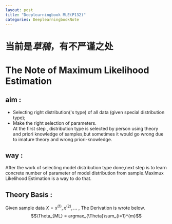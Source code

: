 ```yaml
---
layout: post
title: "Deeplearningbook MLE(P132)"
categories: DeeplearningbookNote
---
```

# 当前是*草稿*，有不严谨之处
# The Note of Maximum Likelihood Estimation  
## aim :  
- Selecting right distribution('s type) of all data (given special distribution type);
- Make the right selection of parameters.  
At the first step , distribution type is selected by person using theory and priori knowledge of samples,but sometimes it would go wrong due to imature theory and wrong priori-knowledge.  
## way :  
After the work of selecting model distribution type done,next step is to learn concrete number of parameter of model distribution from sample.Maximux Likelihood Estimation is a way to do that.  
## Theory Basis :  
Given sample data $X = {x^(1),x^(2),\dots}$ , The Derivation is wrote below.
$$\Theta_{ML} = argmax_{\Theta}\sum_{i=1}^{m}$$


